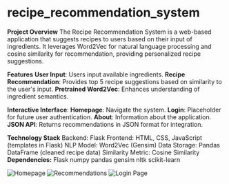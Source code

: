 # recipe_recommendation_system
**Project Overview**
The Recipe Recommendation System is a web-based application that suggests recipes to users based on their input of ingredients. It leverages Word2Vec for natural language processing and cosine similarity for recommendation, providing personalized recipe suggestions.

**Features**
**User Input**: Users input available ingredients.
**Recipe Recommendation**: Provides top 5 recipe suggestions based on similarity to the user's input.
**Pretrained Word2Vec**: Enhances understanding of ingredient semantics.

**Interactive Interface**:
**Homepage**: Navigate the system.
**Login**: Placeholder for future user authentication.
**About**: Information about the application.
**JSON API**: Returns recommendations in JSON format for integration.

**Technology Stack**
Backend: Flask
Frontend: HTML, CSS, JavaScript (templates in Flask)
NLP Model: Word2Vec (Gensim)
Data Storage: Pandas DataFrame (cleaned recipe data)
Similarity Metric: Cosine Similarity
**Dependencies:**
Flask
numpy
pandas
gensim
nltk
scikit-learn

![Homepage](screenshots/Screenshot_2024-12-04_141900.png)
![Recommendations](screenshots/Screenshot_2024-12-04_141944.png)
![Login Page](screenshots/Screenshot_2024-12-04_142020.png)
